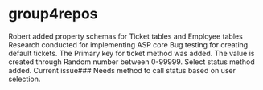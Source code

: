 # group4repos
Robert added property schemas for Ticket tables and Employee tables
Research conducted for implementing ASP core
Bug testing for creating default tickets.
The Primary key for ticket method was added. The value is created through Random number between 0-99999.
Select status method added. Current issue### Needs method to call status based on user selection.
